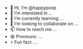 - 👋 Hi, I’m @happypoop
- 👀 I’m interested in ...
- 🌱 I’m currently learning ...
- 💞️ I’m looking to collaborate on ...
- 📫 How to reach me ...
- 😄 Pronouns: ...
- ⚡ Fun fact: ...

<!---
happypoop/happypoop is a ✨ special ✨ repository because its `README.md` (this file) appears on your GitHub profile.
You can click the Preview link to take a look at your changes.
--->
